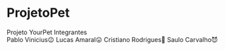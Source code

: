 # ProjetoPet

Projeto YourPet 
Integrantes  
Pablo Vinicius😉
Lucas Amaral😛
Cristiano Rodrigues🥱 
Saulo Carvalho😈
